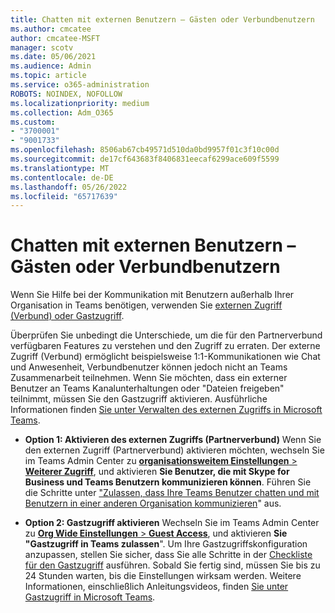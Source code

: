 ```yaml
---
title: Chatten mit externen Benutzern – Gästen oder Verbundbenutzern
ms.author: cmcatee
author: cmcatee-MSFT
manager: scotv
ms.date: 05/06/2021
ms.audience: Admin
ms.topic: article
ms.service: o365-administration
ROBOTS: NOINDEX, NOFOLLOW
ms.localizationpriority: medium
ms.collection: Adm_O365
ms.custom:
- "3700001"
- "9001733"
ms.openlocfilehash: 8506ab67cb49571d510da0bd9957f01c3f10c00d
ms.sourcegitcommit: de17cf643683f8406831eecaf6299ace609f5599
ms.translationtype: MT
ms.contentlocale: de-DE
ms.lasthandoff: 05/26/2022
ms.locfileid: "65717639"
---
```

# <a name="chat-with-external-users---guests-or-federated-users"></a>Chatten mit externen Benutzern – Gästen oder Verbundbenutzern

Wenn Sie Hilfe bei der Kommunikation mit Benutzern außerhalb Ihrer Organisation in Teams benötigen, verwenden Sie [externen Zugriff (Verbund) oder Gastzugriff](https://docs.microsoft.com/microsoftteams/manage-external-access#external-access-vs-guest-access).

Überprüfen Sie unbedingt die Unterschiede, um die für den Partnerverbund verfügbaren Features zu verstehen und den Zugriff zu erraten. Der externe Zugriff (Verbund) ermöglicht beispielsweise 1:1-Kommunikationen wie Chat und Anwesenheit, Verbundbenutzer können jedoch nicht an Teams Zusammenarbeit teilnehmen. Wenn Sie möchten, dass ein externer Benutzer an Teams Kanalunterhaltungen oder "Dateien freigeben" teilnimmt, müssen Sie den Gastzugriff aktivieren. Ausführliche Informationen finden [Sie unter Verwalten des externen Zugriffs in Microsoft Teams](https://docs.microsoft.com/microsoftteams/manage-external-access#external-access-vs-guest-access).

- **Option 1: Aktivieren des externen Zugriffs (Partnerverbund)** Wenn Sie den externen Zugriff (Partnerverbund) aktivieren möchten, wechseln Sie im Teams Admin Center zu [**organisationsweitem Einstellungen** >  **Weiterer Zugriff**](https://admin.teams.microsoft.com/company-wide-settings/external-communications), und aktivieren **Sie Benutzer, die mit Skype for Business und Teams Benutzern kommunizieren können**. Führen Sie die Schritte unter ["Zulassen, dass Ihre Teams Benutzer chatten und mit Benutzern in einer anderen Organisation kommunizieren](https://docs.microsoft.com/microsoftteams/manage-external-access#let-your-teams-users-chat-and-communicate-with-users-in-another-organization)" aus.

- **Option 2: Gastzugriff aktivieren** Wechseln Sie im Teams Admin Center zu [**Org Wide Einstellungen** >  **Guest Access**](https://admin.teams.microsoft.com/company-wide-settings/guest-configuration), und aktivieren **Sie "Gastzugriff in Teams zulassen**". Um Ihre Gastzugriffskonfiguration anzupassen, stellen Sie sicher, dass Sie alle Schritte in der [Checkliste für den Gastzugriff](https://docs.microsoft.com/microsoftteams/guest-access-checklist) ausführen. Sobald Sie fertig sind, müssen Sie bis zu 24 Stunden warten, bis die Einstellungen wirksam werden. Weitere Informationen, einschließlich Anleitungsvideos, finden [Sie unter Gastzugriff in Microsoft Teams](https://docs.microsoft.com/microsoftteams/guest-access).